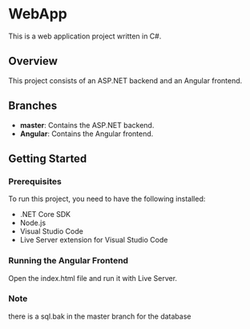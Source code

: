 # WebApp

This is a web application project written in C#.

## Overview

This project consists of an ASP.NET backend and an Angular frontend.

## Branches

- **master**: Contains the ASP.NET backend.
- **Angular**: Contains the Angular frontend.

## Getting Started

### Prerequisites

To run this project, you need to have the following installed:

- .NET Core SDK
- Node.js
- Visual Studio Code
- Live Server extension for Visual Studio Code

### Running the Angular Frontend

Open the index.html file and run it with Live Server.

### Note
there is a sql.bak in the master branch for the database
